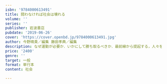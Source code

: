 ```yaml
---
isbn: '9784000613491'
title: 闘わなければ社会は壊れる
volume: ''
series: ''
publisher: 岩波書店
pubdate: '2019-06-26'
cover: 'https://cover.openbd.jp/9784000613491.jpg'
author: 今野晴貴／編集 藤田孝典／編集
description: なぜ運動が必要か．いかにして勝ち取るべきか．最前線から提起する，人々を救い社会を変える方法．
price: '2400'
genre: ''
target: 一般
format: 単行本
content: 社会

---
```

